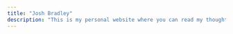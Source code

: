 ```yaml
---
title: "Josh Bradley"
description: "This is my personal website where you can read my thoughts and find me online."
---
```

